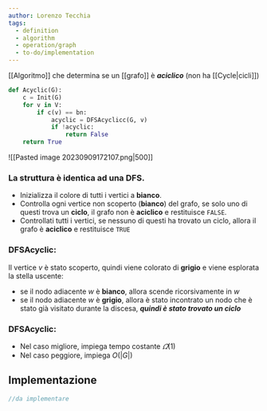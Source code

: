 ```yaml
---
author: Lorenzo Tecchia
tags:
  - definition
  - algorithm
  - operation/graph
  - to-do/implementation
---
```

[[Algoritmo]] che determina se un [[grafo]] è ***aciclico*** (non ha [[Cycle|cicli]])

```python
def Acyclic(G):
	c = Init(G)
	for v in V:
		if c(v) == bn:
			acyclic = DFSAcyclicc(G, v)
			if !acyclic:
				return False
	return True
```
![[Pasted image 20230909172107.png|500]]

### La struttura è identica ad una $\textbf{DFS}$.
- Inizializza il colore di tutti i vertici a **bianco**.  
- Controlla ogni vertice non scoperto (**bianco**) del grafo, se solo uno di questi trova un **ciclo**, il grafo non è **aciclico** e restituisce `FALSE`.
- Controllati tutti i vertici, se nessuno di questi ha trovato un ciclo, allora il grafo è **aciclico** e restituisce `TRUE`
### $\textbf{DFSAcyclic}$:  
Il vertice $v$ è stato scoperto, quindi viene colorato di **grigio** e viene esplorata la stella uscente:
- se il nodo adiacente $w$ è **bianco**, allora scende ricorsivamente in $w$  
- se il nodo adiacente $w$ è **grigio**, allora è stato incontrato un nodo che è stato già visitato durante la discesa, ***quindi è stato trovato un ciclo***
### $\textbf{DFSAcyclic}$:
- Nel caso migliore, impiega tempo costante $\varOmega(1)$ 
- Nel caso peggiore, impiega $O(|G|)$

## Implementazione
```C
//da implementare
```